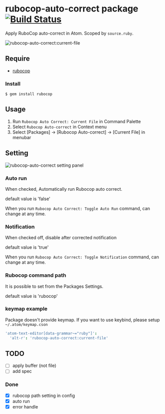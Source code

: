 # rubocop-auto-correct package [![Build Status](https://travis-ci.org/tomoya/rubocop-auto-correct.svg?branch=master)](https://travis-ci.org/tomoya/rubocop-auto-correct)

Apply RuboCop auto-correct in Atom. Scoped by `source.ruby`.

![rubocop-auto-correct:current-file](https://cloud.githubusercontent.com/assets/18009/7874437/9f40b20a-05ea-11e5-8822-229c8f79abe4.gif)

## Require

* [rubocop](https://github.com/bbatsov/rubocop)

### Install

    $ gem install rubocop

## Usage

1. Run `Rubocop Auto Correct: Current File` in Command Palette
2. Select `Rubocop Auto-correct` in Context menu
3. Select [Packages] -> [Rubocop Auto-correct] -> [Current File] in menubar

## Setting

![rubocop-auto-correct setting panel](https://cloud.githubusercontent.com/assets/18009/7906495/31e36f0c-0867-11e5-8184-0bed41927757.png)

### Auto run

When checked, Automatically run Rubocop auto correct.

default value is 'false'

When you run `Rubocop Auto Correct: Toggle Auto Run` command, can change at any time.

### Notification

When checked off, disable after corrected notification

default value is 'true'

When you run `Rubocop Auto Correct: Toggle Notification` command, can change at any time.

### Rubocop command path

It is possible to set from the Packages Settings.

default value is 'rubocop'

### keymap example

Package doesn't provide keymap. If you want to use keybind, please setup `~/.atom/keymap.cson`

```coffee
'atom-text-editor[data-grammar~="ruby"]':
  'alt-r': 'rubocop-auto-correct:current-file'
```

## TODO

* [ ] apply buffer (not file)
* [ ] add spec

### Done

* [x] rubocop path setting in config
* [x] auto run
* [x] error handle
